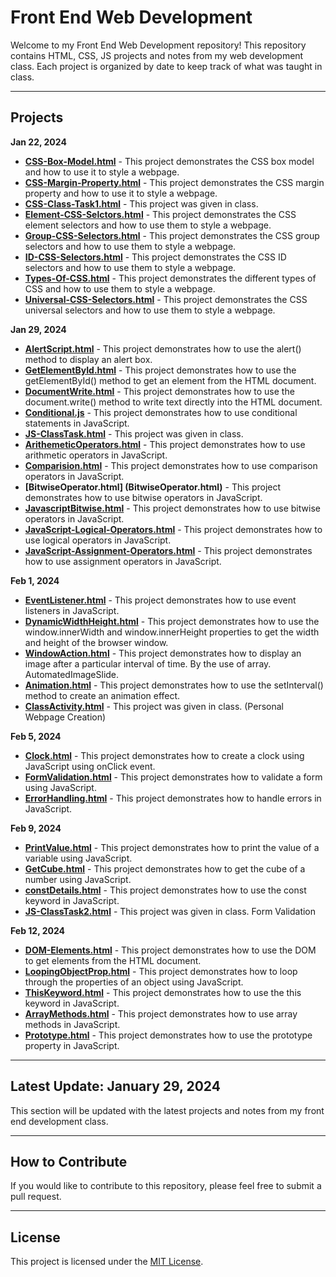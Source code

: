 # Front End Web Development

Welcome to my Front End Web Development repository! This repository contains HTML, CSS, JS projects and notes from my web development class. Each project is organized by date to keep track of what was taught in class.

---

## Projects

**Jan 22, 2024**
- **[CSS-Box-Model.html](CSS-Box-Model.html)** - This project demonstrates the CSS box model and how to use it to style a webpage.
- **[CSS-Margin-Property.html](CSS-Margin-Property.html)** - This project demonstrates the CSS margin property and how to use it to style a webpage.
- **[CSS-Class-Task1.html](CSS-Class-Task1.html)** - This project was given in class.
- **[Element-CSS-Selctors.html](Element-CSS-Selctors.html)** - This project demonstrates the CSS element selectors and how to use them to style a webpage.
- **[Group-CSS-Selectors.html](Group-CSS-Selectors.html)** - This project demonstrates the CSS group selectors and how to use them to style a webpage.
- **[ID-CSS-Selectors.html](ID-CSS-Selectors.html)** - This project demonstrates the CSS ID selectors and how to use them to style a webpage.
- **[Types-Of-CSS.html](Types-Of-CSS.html)** - This project demonstrates the different types of CSS and how to use them to style a webpage.
- **[Universal-CSS-Selectors.html](Universal-CSS-Selectors.html)** - This project demonstrates the CSS universal selectors and how to use them to style a webpage.

**Jan 29, 2024**
- **[AlertScript.html](AlertScript.html)** - This project demonstrates how to use the alert() method to display an alert box.
- **[GetElementById.html](GetElementById.html)** - This project demonstrates how to use the getElementById() method to get an element from the HTML document.
- **[DocumentWrite.html](DocumentWrite.html)** - This project demonstrates how to use the document.write() method to write text directly into the HTML document.
- **[Conditional.js](Conditional.js)** - This project demonstrates how to use conditional statements in JavaScript.
- **[JS-ClassTask.html](JS-ClassTask.html)** - This project was given in class.
- **[ArithemeticOperators.html](ArithemeticOperators.html)** - This project demonstrates how to use arithmetic operators in JavaScript.
- **[Comparision.html](Comparision.html)** - This project demonstrates how to use comparison operators in JavaScript.
- **[BitwiseOperator.html] (BitwiseOperator.html)** - This project demonstrates how to use bitwise operators in JavaScript.
- **[JavascriptBitwise.html](JavascriptBitwise.html)** - This project demonstrates how to use bitwise operators in JavaScript.
- **[JavaScript-Logical-Operators.html](JavaScript-Logical-Operators.html)** - This project demonstrates how to use logical operators in JavaScript.
- **[JavaScript-Assignment-Operators.html](JavaScript-Assignment-Operators.html)** - This project demonstrates how to use assignment operators in JavaScript.

**Feb 1, 2024**
- **[EventListener.html](EventListener.html)** - This project demonstrates how to use event listeners in JavaScript.
- **[DynamicWidthHeight.html](DynamicWidthHeight.html)** - This project demonstrates how to use the window.innerWidth and window.innerHeight properties to get the width and height of the browser window.
- **[WindowAction.html](WindowAction.html)** - This project demonstrates how to display an image after a particular interval of time. By the use of array. AutomatedImageSlide.
- **[Animation.html](Animation.html)** - This project demonstrates how to use the setInterval() method to create an animation effect.
- **[ClassActivity.html](ClassActivity.html)** - This project was given in class. (Personal Webpage Creation)

**Feb 5, 2024**
- **[Clock.html](Clock.html)** - This project demonstrates how to create a clock using JavaScript using onClick event.
- **[FormValidation.html](FormValidation.html)** - This project demonstrates how to validate a form using JavaScript.
- **[ErrorHandling.html](ErrorHandling.html)** - This project demonstrates how to handle errors in JavaScript.

**Feb 9, 2024**
- **[PrintValue.html](PrintValue.html)** - This project demonstrates how to print the value of a variable using JavaScript.
- **[GetCube.html](GetCube.html)** - This project demonstrates how to get the cube of a number using JavaScript.
- **[constDetails.html](constDetails.html)** - This project demonstrates how to use the const keyword in JavaScript.
- **[JS-ClassTask2.html](JS-ClassTask2.html)** - This project was given in class. Form Validation

**Feb 12, 2024**
- **[DOM-Elements.html](DOM-Elements.html)** - This project demonstrates how to use the DOM to get elements from the HTML document.
- **[LoopingObjectProp.html](LoopingObjectProp.html)** - This project demonstrates how to loop through the properties of an object using JavaScript.
- **[ThisKeyword.html](ThisKeyword.html)** - This project demonstrates how to use the this keyword in JavaScript.
- **[ArrayMethods.html](ArrayMethods.html)** - This project demonstrates how to use array methods in JavaScript.
- **[Prototype.html](Prototype.html)** - This project demonstrates how to use the prototype property in JavaScript.

---

## Latest Update: January 29, 2024
This section will be updated with the latest projects and notes from my front end development class.

---

## How to Contribute
If you would like to contribute to this repository, please feel free to submit a pull request.

---

## License
This project is licensed under the [MIT License](LICENSE).